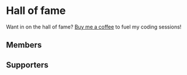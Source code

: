 # Hall of fame
Want in on the hall of fame? [Buy me a coffee](https://www.buymeacoffee.com/jem) to fuel my coding sessions!

## Members

## Supporters
